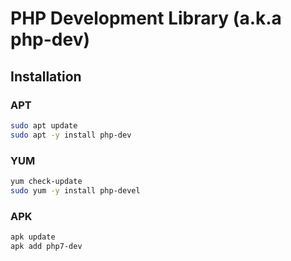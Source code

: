 # PHP Development Library (a.k.a php-dev)

## Installation

### APT

```sh
sudo apt update
sudo apt -y install php-dev
```

### YUM

```sh
yum check-update
sudo yum -y install php-devel
```

### APK

```sh
apk update
apk add php7-dev
```
